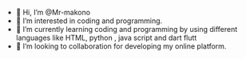 - 👋 Hi, I’m @Mr-makono
- 👀 I’m interested in coding and programming.
- 🌱 I’m currently learning coding and programming by using different languages like HTML, python , java script and dart flutt  
- 💞️ I’m looking to collaboration for developing my online platform.
